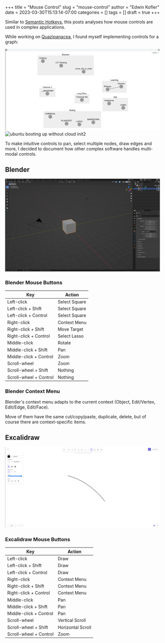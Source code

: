 +++
title = "Mouse Control"
slug = "mouse-control"
author = "Edwin Kofler"
date = 2023-03-30T15:13:14-07:00
categories = []
tags = []
draft = true
+++

Similar to [Semantic Hotkeys](/posts/semantic-hotkeys), this posts analyses how mouse controls are used in complex applications.

While working on [Quazipanacea](https://github.com/quazipanacea), I found myself implementing controls for a graph:

![graph](./quazipanacea.png)
![ubuntu booting up without cloud init2](/posts/cloud-init/q.png)

To make intuitive controls to pan, select multiple nodes, draw edges and more, I decided to document how other complex software handles multi-modal controls.

## Blender

![graph](./blender.png)

### Blender Mouse Buttons

| Key                    | Action        |
|------------------------|---------------|
| Left-click             | Select Square |
| Left-click + Shift     | Select Square |
| Left-click + Control   | Select Square |
| Right-click            | Context Menu  |
| Right-click + Shift    | Move Target   |
| Right-click + Control  | Select Lasso  |
| Middle-click           | Rotate        |
| Middle-click + Shift   | Pan           |
| Middle-click + Control | Zoom          |
| Scroll-wheel           | Zoom          |
| Scroll-wheel + Shift   | Nothing       |
| Scroll-wheel + Control | Nothing       |

### Blender Context Menu

Blender's context menu adapts to the current context (Object, Edit/Vertex, Edit/Edge, Edit/Face).

Move of them have the same cut/copy/paste, duplicate, delete, but of course there are context-specific items.

## Excalidraw

![graph](./excalidraw.png)

### Excalidraw Mouse Buttons

| Key                    | Action            |
|------------------------|-------------------|
| Left-click             | Draw              |
| Left-click + Shift     | Draw              |
| Left-click + Control   | Draw              |
| Right-click            | Context Menu      |
| Right-click + Shift    | Context Menu      |
| Right-click + Control  | Context Menu      |
| Middle-click           | Pan               |
| Middle-click + Shift   | Pan               |
| Middle-click + Control | Pan               |
| Scroll-wheel           | Vertical Scroll   |
| Scroll-wheel + Shift   | Horizontal Scroll |
| Scroll-wheel + Control | Zoom              |
